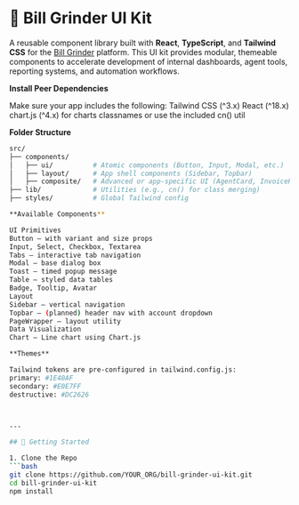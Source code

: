 # 🧱 Bill Grinder UI Kit

A reusable component library built with **React**, **TypeScript**, and **Tailwind CSS** for the [Bill Grinder](https://github.com/) platform. This UI kit provides modular, themeable components to accelerate development of internal dashboards, agent tools, reporting systems, and automation workflows.


**Install Peer Dependencies**

Make sure your app includes the following:
Tailwind CSS (^3.x)
React (^18.x)
chart.js (^4.x) for charts
classnames or use the included cn() util

**Folder Structure**
```bash
src/
├── components/
│   ├── ui/          # Atomic components (Button, Input, Modal, etc.)
│   ├── layout/      # App shell components (Sidebar, Topbar)
│   ├── composite/   # Advanced or app-specific UI (AgentCard, InvoiceRow)
├── lib/             # Utilities (e.g., cn() for class merging)
├── styles/          # Global Tailwind config

**Available Components**

UI Primitives
Button – with variant and size props
Input, Select, Checkbox, Textarea
Tabs – interactive tab navigation
Modal – base dialog box
Toast – timed popup message
Table – styled data tables
Badge, Tooltip, Avatar
Layout
Sidebar – vertical navigation
Topbar – (planned) header nav with account dropdown
PageWrapper – layout utility
Data Visualization
Chart – Line chart using Chart.js

**Themes**

Tailwind tokens are pre-configured in tailwind.config.js:
primary: #1E40AF
secondary: #E0E7FF
destructive: #DC2626



---

## 🚀 Getting Started

1. Clone the Repo
```bash
git clone https://github.com/YOUR_ORG/bill-grinder-ui-kit.git
cd bill-grinder-ui-kit
npm install

